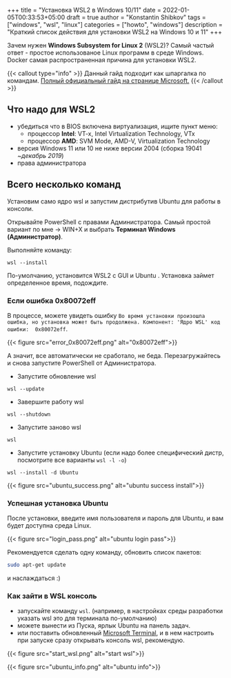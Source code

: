 +++
title = "Установка WSL2 в Windows 10/11"
date = 2022-01-05T00:33:53+05:00
draft = true
author = "Konstantin Shibkov"
tags = ["windows", "wsl", "linux"]
categories = ["howto", "windows"]
description = "Краткий список действия для установки WSL2 на Windows 10 и 11"
+++

Зачем нужен **Windows Subsystem for Linux 2** (WSL2)? Самый частый ответ - простое использованое Linux программ в среде Windows. Docker самая распространенная причина для установки WSL2.

{{< callout type="info" >}}
<i class="fas fa-info-circle"></i> Данный гайд подходит как шпаргалка по командам. <a href="https://docs.microsoft.com/ru-ru/windows/wsl/install" target="_blank">Полный официальный гайд на странице Microsoft.</a>
{{< /callout >}}

## Что надо для WSL2

- убедиться что в BIOS включена виртуализация, ищите пункт меню: 
  - процессор **Intel**: VT-x, Intel Virtualization Technology, VTx
  - процессор **AMD**: SVM Mode, AMD-V, Virtualization Technology
- версия Windows 11 или 10 не ниже версии 2004 (сборка 19041 *~декабрь 2019*)
- права администратора

## Всего несколько команд

Установим само ядро wsl и запустим дистрибутив Ubuntu для работы в консоли.

Открывайте PowerShell с правами Администратора. Самый простой вариант по мне -> WIN+X и выбрать **Терминал Windows (Администратор)**.

Выполняйте команду:

```shell
wsl --install
```

По-умолчанию, установится WSL2 с GUI и Ubuntu . Установка займет определенное время, подождите.

### <i class="fas fa-bomb"></i> Если ошибка 0x80072eff

 В процессе, можете увидеть ошибку `Во время установки произошла ошибка, но установка может быть продолжена. Компонент: 'Ядро WSL' код ошибки:  0x80072eff`.

{{< figure src="error_0x80072eff.png" alt="0x80072eff">}}

А значит, все автоматически не сработало, не беда. Перезагружайтесь и снова запустите PowerShell от Администратора.

- Запустите обновление wsl

```shell
wsl --update
```

- Завершите работу wsl

```shell
wsl --shutdown
```

- Запустите заново wsl

```shell
wsl
```

- Запустите установку Ubuntu (если надо более специфический дистр, посмотрите все варианты `wsl -l -o`)

```shell
wsl --install -d Ubuntu
```

{{< figure src="ubuntu_success.png" alt="ubuntu success install">}}

### Успешная установка Ubuntu

После установки, введите имя пользователя и пароль для Ubuntu, и вам будет доступна среда Linux.

{{< figure src="login_pass.png" alt="ubuntu login pass">}}

Рекомендуется сделать одну команду, обновить список пакетов:

```bash
sudo apt-get update
```

и наслаждаться :)

### Как зайти в WSL консоль

- запускайте команду `wsl`. (например, в настройках среды разработки указать wsl это для терминала по-умолчанию)
- можете вынести из Пуска, ярлык Ubuntu на панель задач.
- или поставить обновленный <a href="https://github.com/microsoft/terminal" target="_blank">Microsoft Terminal</a>, и в нем настроить при запуске сразу открывать консоль wsl, рекомендую.

{{< figure src="start_wsl.png" alt="start wsl">}}

{{< figure src="ubuntu_info.png" alt="ubuntu info">}}
